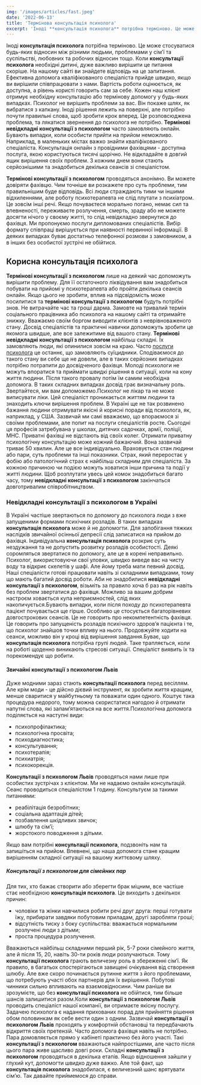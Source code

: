 ```yaml
---
img: '/images/articles/fast.jpeg'
date: '2022-06-13'
title: 'Термінова консультація психолога'
excerpt: 'Іноді **консультація психолога** потрібна терміново. Це може стосуватися будь-яких відносин між різними людьми, проблемами у сім’ї та суспільстві, любовних та робочих відносин тощо. Коли **консультації психолога** необхідні дитині, дуже важливо вирішити це питання скоріше. На нашому сайті ви знайдете відповідь на це запитання. Ефективна допомога кваліфікованого спеціаліста прийде швидко, якщо ви вирішили співпрацювати з нами. Вартість роботи оцінюється, як доступна, а рівень користі говорить сам за себе.'
---
```


Іноді **консультація психолога** потрібна терміново. Це може стосуватися будь-яких відносин між різними людьми, проблемами у сім’ї та суспільстві, любовних та робочих відносин тощо. Коли **консультації психолога** необхідні дитині, дуже важливо вирішити це питання скоріше. На нашому сайті ви знайдете відповідь на це запитання. Ефективна допомога кваліфікованого спеціаліста прийде швидко, якщо ви вирішили співпрацювати з нами. Вартість роботи оцінюється, як доступна, а рівень користі говорить сам за себе. Кожен наш клієнт отримує необхідну консультацію або термінову допомогу у будь-яких випадках. Психолог не вирішить проблеми за вас. Він покаже шлях, як вибратися з капкану. Іноді рішення лежить на поверхні, але потрібно почути правильні слова, щоб зробити крок вперед. Це розповсюджена проблема, та лякатися звернення до психолога не потрібно. **Термінові невідкладні консультації з психологом** часто замовляють онлайн. Бувають випадки, коли особисти прийти на прийом неможливо. Наприклад, в маленьких містах важко знайти кваліфікованого спеціаліста. Консультація онлайн з провідними фахівцями - доступна послуга, якою користуються тисячі щорічно. Не відкладайте в довгий ящик вирішення своїх проблем. З кожним днем вони стають серйознішими та знадобиться декілька сеансів зі спеціалістом.

**Термінові консультації з психологом** проводяться анонімно. Ви можете довіряти фахівцю. Чим точніше ви розкажете про суть проблеми, тим правильнішим буде відповідь. Всі люди страждають тими чи іншими відхиленнями, але роботу психотерапевта не слід плутати з психіатром. Це зовсім інші речі. Якщо почуваєтеся морально погано, немає сил та впевненості, переживаєте розлучення, смерть, зраду або не можете досягти нічого у своєму житті, то слід невідкладно звернутися до фахівця. Ми пропонуємо послуги дипломованих спеціалістів. Вибір формату співпраці вирішується при наявності первинної інформації. В деяких випадках буває достатньо телефонної розмови з замовником, а в інших без особистої зустрічі не обійтися.

Корисна консультація психолога
------------------------------

**Термінові консультації з психологом** лише на деякий час допоможуть вирішити проблему. Для її остаточного ліквідування вам знадобиться побувати на прийомі у психотерапевта або пройти декілька сеансів онлайн. Якщо цього не зробити, вплив на підсвідомість може посилитися та **термінові консультації з психологом** будуть потрібні знов. Не витрачайте час та гроші дарма. Замовте на тривалий термін соціального працівника або психолога на нашому сайті та отримайте знижку. Вважаємо своїм боргом виводити клієнтів з неврівноваженого стану. Досвід спеціалістів та практичні навички допоможуть зробити це якомога швидше, але все залежитиме від вашого стану. **Термінові невідкладні консультації з психологом** найбільш складні. Їх замовляють люди, які опинилися зовсім на краю. Часто [послуги психолога](https://pidgorognuy.com.ua/poslugi/) це останнє, що замовляють суїцидники. Сподіваємося до такого стану ви себе ще не довели, але в таких серйозних випадках потрібно потрапити до досвідченого фахівця. Молоді психологи не можуть впоратися та приймати швидкі рішення в ситуації, коли на кону життя людини. Після такого провалу потім їм самим необхідна допомога. В таких складних випадках досвід грає визначальну роль. Звертайтеся, ми вам допоможемо.Психолог не лікар та не може виписувати ліки. Цей спеціаліст проникається життям людини та знаходить ключи вирішення проблем. В Україні ще не так розвинено бажання людини отримувати якісні й корисні поради від психолога, як, наприклад, у США. Зазвичай ми самі вважаємо, що впораємося зі своїми проблемами, але попит на послуги спеціалістів росте. Сьогодні ця професія затребувана у школах, дитячих садочках, армії, поліції, МНС. Приватні фахівці не відстають від своїх колег. Отримати приватну психологічну консультацію може кожний бажаючий. Вона зазвичай триває 50 хвилин. Але це все індивідуально. Враховується стан людини або пари, суть проблеми та інші показники. Страх, який переростає у фобію або патологічний страх є найбільш складним для спеціаліста. За кожною причиною чи подією можуть ховатися інши причина та події у житті людини. Щоб розплутати увесь цей комок знадобиться багато часу, тому **невідкладні консультації з психологом** закінчаться довготривалим співробітництвом.

### Невідкладні консультації з психологом в Україні

В Україні частіше звертаються по допомогу до психолога люди з вже запущеними формами психiчних розладів. В таких випадках **консультація психолога** може й не допомогти. Для запобігання тяжких наслідків звичайної осінньої депресії слід записатися на прийом до фахівця. Індивідуальна **консультація психолога** розкриє суть нездужання та не допустить розвитку розладів особистості. Деякі соромляться звертатися по допомогу, але це в корені неправильно. Психолог, використовуючи свої уловки, швидко виведе вас на чисту воду та відкриє скелетів у шафі. Але йому треба мати певний досвід. Наші спеціалісти готові працювати навіть зі складними випадками, тому що мають багатий досвід роботи. Аби не знадобилися **невідкладні консультації з психологом**, візьміть за правило хоча б раз на рік навіть без проблем звертатися до фахівця. Можливо за вашим добрим настроєм ховається купа неприємностей, слід яких накопичується.Бувають випадки, коли після походу до психотерапевта пацієнт почувається ще гірше. Особливо це стосується багаторівневих довгострокових сеансів. Це не говорить про некомпетентність фахівця. Це говорить про запущеність розладів психічного здоров’я пацієнта і те, що психолог знайшов точки впливу на нього. Продовжуйте ходити на сеанси, можливо він у кроці від вирішення завдання.Буває, що **консультація психолога** потрібна групі людей. Таке трапляється, коли на роботі щоденно виникають стресові ситуації. Спеціаліст виявить їх та порекомендує що робити.

#### Звичайні консультації з психологом Львів

Дуже модними зараз стають **консультації психолога** перед весіллям. Але крім моди - це дійсно дієвий інструмент, як зробити життя кращим, менше сваритися у майбутньому та поважати один одного. Коштує така процедура недорого, тому можна скористатися нагодою й отримати напутні слова, які запам’ятаються на все життя.Психологічна допомога поділяється на наступні види:

*   психопрофілактика;
*   психологічна просвіта;
*   психодиагностика;
*   консультування;
*   психотерапія;
*   психиатрія;
*   психокорекція.

**Консультації з психологом Львів** проводяться нами лише при особистих зустрічах з клієнтом. Ми не надаємо онлайн консультацій. Сеанс проводиться спеціалістом 1 годину. Консультуєм за такими питаннями:

*   реабілітація безробітних;
*   соціальна адаптація дітей;
*   позбавлення шкідливих звичок;
*   шлюбу та сім’ї;
*   жорстокого поводження з дітьми.

Якщо вам потрібні **консультації психолога**, подзвоніть нам та запишіться на прийом. Впевнені, що наша допомога стане кращим вирішенням складної ситуації на вашому життєвому шляху.

##### Консультації з психологом для сімейних пар

Для тих, хто бажає створити або зберегти брак міцним, все частіше стає необхідною **консультація психолога**. Це виходить з декількох причин:

*   чоловіки та жінки навчилися робити речі друг друга: перші готувати їжу, прибирати завдяки побутовим приладам, другі заробляти гроші;
*   відсутність тиску з боку суспільства: вважається нормальним розлучені люди з дітьми;
*   проста процедура розлучення.

Вважаються найбільш складними перший рік, 5-7 роки сімейного життя, але й після 15, 20, навіть 30-ти років люди розлучаються. Тому **консультації психолога** грають величезну роль в збереженні сім’ї. Як правило, в багатьох спостерігаються завищені очікування від створення шлюбу. Але вже скоро починається рутинне життя з його проблемами, що потребують участі обох партнерів для їх вирішення. Побутові чинники сильно впливають на взаємовідносини. Чим раніше ви зрозумієте, що без **консультації психолога** не обійтися, тим більше шансів залишитися разом.Коли **консультації з психологом Львів** проводить спеціаліст нашої компанії, ви отримаєте якісну послугу. Задачею психолога є надання прихованих порад для прийняття рішення обом половинкам як себе вести один з одним. Зазвичай **консультації з психологом Львів** проходять у комфортній обстановці та передбачають відкриття своїх претензій. Часто допомога фахівця навіть не потрібно. Пара домовляється прямо у кабінеті практично без його участі. Такі **консультації з психологом** вважаються найпростішими, але часто після цього пара живе щасливо довгі роки. Складні **консультації з психологом** проводяться в декілька етапів. Якщо відношення зайшли у глухий кут, допомогти швидко дуже важко. Але той факт, що **консультація психолога** знадобилася, є величезний шанс врятувати сім’ю. Так давайте приймемося до справи.
